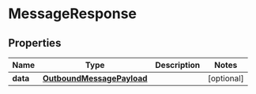 

# MessageResponse

## Properties

Name | Type | Description | Notes
------------ | ------------- | ------------- | -------------
**data** | [**OutboundMessagePayload**](OutboundMessagePayload.md) |  |  [optional]



